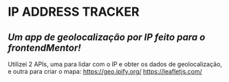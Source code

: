 # **IP ADDRESS TRACKER**

## *Um app de geolocalização por IP feito para o frontendMentor!*

Utilizei 2 APIs, uma para lidar com o IP e obter os dados de geolocalização, e outra para criar o mapa:
https://geo.ipify.org/
https://leafletjs.com/

